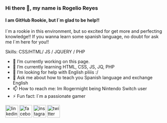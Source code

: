 ### Hi there 👋, my name is Rogelio Reyes
#### I am GitHub Rookie, but I´m glad to be help!!
I´m a rookie in this environment, but so excited for get more and perfecting knowledge!!
If you wanna learn some spanish language, no doubt for ask me
I´m here for you!!

Skills: CSS/HTML/  JS / JQUERY / PHP

- 🔭 I’m currently working on this page. 
- 🌱 I’m currently learning HTML, CSS, JS, JQ, PHP 
- 🤔 I’m looking for help with English pliiis :/ 
- 💬 Ask me about how to teach you Spanish language and exchange English  
- 📫 How to reach me: Im Rogermight being Nintendo Switch user 
- ⚡ Fun fact: I´m a passionate gamer 


[<img src='https://cdn.jsdelivr.net/npm/simple-icons@3.0.1/icons/linkedin.svg' color='#2E86C1' alt='linkedin' height='40'>](https://www.linkedin.com/in/rogermight/)  [<img src='https://cdn.jsdelivr.net/npm/simple-icons@3.0.1/icons/facebook.svg' alt='facebook' height='40'>](https://www.facebook.com/rogermight)  [<img src='https://cdn.jsdelivr.net/npm/simple-icons@3.0.1/icons/instagram.svg' alt='instagram' height='40'>](https://www.instagram.com/rogermight/)  [<img src='https://cdn.jsdelivr.net/npm/simple-icons@3.0.1/icons/twitter.svg' alt='twitter' height='40'>](https://twitter.com/rogermight)  
